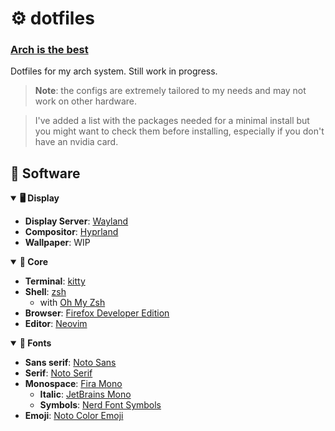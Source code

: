 # ⚙️ dotfiles

### **[Arch is the best](https://wiki.archlinux.org/title/arch_is_the_best)**

Dotfiles for my arch system. Still work in progress.

> **Note**: the configs are extremely tailored to my
> needs and may not work on other hardware.

> I've added a list with the packages needed for a 
> minimal install but you might want to check them before
> installing, especially if you don't have an nvidia card.

## 🧩 Software

<details open>
<summary><b>🖥️  Display</b></summary>

- **Display Server**: [Wayland](https://wayland.freedesktop.org/)
- **Compositor**: [Hyprland](https://hyprland.org/)
- **Wallpaper**: WIP

</details>

<details open>
<summary><b>🎯 Core</b></summary>

- **Terminal**: [kitty](https://sw.kovidgoyal.net/kitty/)
- **Shell**: [zsh](https://www.zsh.org/) 
    - with [Oh My Zsh](https://ohmyz.sh/)
- **Browser**: [Firefox Developer Edition](https://www.mozilla.org/en-US/firefox/developer/)
- **Editor**: [Neovim](https://neovim.io/)

</details>

<details open>
<summary><b>💬 Fonts</b></summary>

- **Sans serif**: [Noto Sans](https://fonts.google.com/noto/specimen/Noto+Sans)
- **Serif**: [Noto Serif](https://fonts.google.com/noto/specimen/Noto+Serif)
- **Monospace**: [Fira Mono](https://fonts.google.com/specimen/Fira+Mono)
    - **Italic**: [JetBrains Mono](https://www.jetbrains.com/lp/mono/)
    - **Symbols**: [Nerd Font Symbols](https://github.com/ryanoasis/nerd-fonts)
- **Emoji**: [Noto Color Emoji](https://fonts.google.com/noto/specimen/Noto+Color+Emoji)
